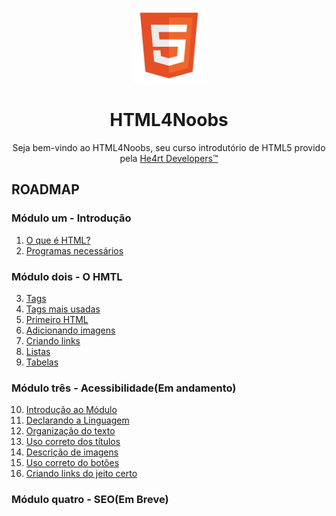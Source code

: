 <p align="center">
  <img src="/images//html.png" alt="HTML Logo" width="120px">
</p>
<h1 align="center">HTML4Noobs</h1>
<p align="center">Seja bem-vindo ao HTML4Noobs, seu curso introdutório de HTML5 provido pela <a href="https://heartdevs.com/" target="_blank">He4rt Developers&trade;</a></p>

<h2>ROADMAP</h2>
<h3>Módulo um - Introdução</h3>
  <ol type="1">
   <li>
      <a href="/introducao/o-que-e-html.md">O que é HTML?</a>
   </li>
   <li>
      <a href="/introducao/programas-necessarios.md">Programas necessários</a>
   </li>
   </ol>
<h3>Módulo dois - O HMTL</h3>
  <ol type="1" start="3">
    <li>
     <a href="/modulodois/tags.md">Tags</a>
    </li>
    <li>
     <a href="/modulodois/tags-mais-usadas.md">Tags mais usadas</a>
    </li>
    <li>
     <a href="/modulodois/primeiro-html.md">Primeiro HTML</a>
    </li>
    <li>
      <a href="/modulodois/adicionando-imagens.md">Adicionando imagens</a>
    </li>
    <li>
      <a href="/modulodois/criando-link.md">Criando links</a>  
    </li>
    <li>
      <a href="/modulodois/listas.md">Listas</a>
    </li>
    <li>
      <a href="/modulodois/tabelas.md">Tabelas</a>
    </li>
  </ol>
<h3>Módulo três - Acessibilidade(Em andamento)</h3>
  <ol type="1" start="10">
    <li>
      <a href="/modulotres/introducao-ao-modulo.md">Introdução ao Módulo</a>  
    </li>
    <li>
      <a href="/modulotres/declarando-a-linguagem.md">Declarando a Linguagem</a>
    </li>
    <li>
      <a href="/modulotres/organizando-o-texto.md">Organização do texto</a>
    </li>
    <li>
      <a href="/modulotres/uso-correto-dos-titulos.md">Uso correto dos títulos</a>
    </li>
    <li>
      <a href="/modulotres/descricao-de-imagens.md">Descrição de imagens</a>
    </li>
    <li>
      <a href="/modulotres/uso-correto-de-botoes.md">Uso correto do botões</a>
    </li>
    <li>
      <a href="/modulotres/link-certo.md">Criando links do jeito certo</a>
    </li>
  </ol>
<h3>Módulo quatro - SEO(Em Breve)</h3>
       
